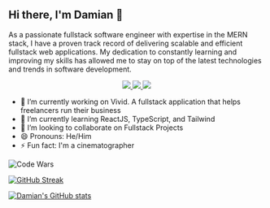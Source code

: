 ## Hi there, I'm Damian 👋

As a passionate fullstack software engineer with expertise in the MERN stack, I have a proven track record of delivering scalable and efficient fullstack web applications. My dedication to constantly learning and improving my skills has allowed me to stay on top of the latest technologies and trends in software development.

<p align="center">
  <a href="https://www.damianpadilla.com" target="_blank">
    <img src="https://img.shields.io/static/v1?label=|&message=WEBSITE&color=blue&style=for-the-badge&logo=googlechrome&logo-color=white"/>
  </a>
  <a href="https://www.linkedin.com/in/damianpad/" target="_blank">
    <img src="https://img.shields.io/static/v1?label=|&message=LINKED-IN&color=blue&style=for-the-badge&logo=linkedin&logo-color=white"/>
  </a>
  <a href="https://twitter.com/damipad" target="_blank">
    <img src="https://img.shields.io/static/v1?label=|&message=TWITTER&color=blue&style=for-the-badge&logo=twitter&logo-color=white"/>
  </a>
</p>


- 🔭 I’m currently working on Vivid. A fullstack application that helps freelancers run their business
- 🌱 I’m currently learning ReactJS, TypeScript, and Tailwind
- 👯 I’m looking to collaborate on Fullstack Projects
- 😄 Pronouns: He/Him
- ⚡ Fun fact: I'm a cinematographer

![Code Wars](https://www.codewars.com/users/Damianpad4/badges/large)

[![GitHub Streak](https://github-readme-streak-stats.herokuapp.com?user=Damianpad&theme=dark)](https://git.io/streak-stats)

[![Damian's GitHub stats](https://github-readme-stats.vercel.app/api?username=Damianpad)](https://github.com/Damianpad/github-readme-stats)

<!--
**Damianpad/Damianpad** is a ✨ _special_ ✨ repository because its `README.md` (this file) appears on your GitHub profile.

Here are some ideas to get you started:

- 🔭 I’m currently working on ...
- 🌱 I’m currently learning ...
- 👯 I’m looking to collaborate on ...
- 🤔 I’m looking for help with ...
- 💬 Ask me about ...
- 📫 How to reach me: ...
- 😄 Pronouns: ...
- ⚡ Fun fact: ...
-->
